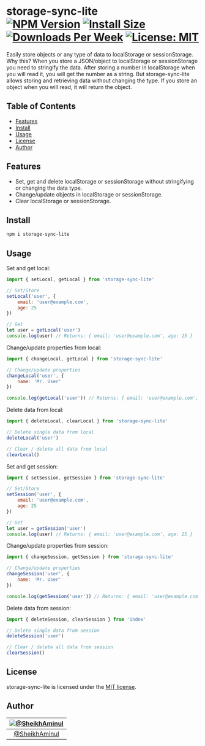 storage-sync-lite<br>
[![NPM Version](https://img.shields.io/npm/v/storage-sync-lite.svg?branch=main)](https://www.npmjs.com/package/storage-sync-lite)
[![Install Size](https://badgen.net/packagephobia/install/storage-sync-lite)](https://packagephobia.now.sh/result?p=storage-sync-lite)
[![Downloads Per Week](https://img.shields.io/npm/dw/storage-sync-lite)](https://www.npmjs.com/package/storage-sync-lite)
[![License: MIT](https://img.shields.io/badge/License-MIT-blue.svg)](https://github.com/SheikhAminul/storage-sync-lite/blob/main/LICENSE)
================

Easily store objects or any type of data to localStorage or sessionStorage.<br>
Why this? When you store a JSON/object to localStorage or sessionStorage you need to stringify the data. After storing a number in localStorage when you will read it, you will get the number as a string. But storage-sync-lite allows storing and retrieving data without changing the type. If you store an object when you will read, it will return the object.


## Table of Contents

-   [Features](#features)
-   [Install](#install)
-   [Usage](#usage)
-   [License](#license)
-   [Author](#author)


## Features

- Set, get and delete localStorage or sessionStorage without stringifying or changing the data type.
- Change/update objects in localStorage or sessionStorage.
- Clear localStorage or sessionStorage.


## Install

```sh
npm i storage-sync-lite
```

## Usage

Set and get local:
```javascript
import { setLocal, getLocal } from 'storage-sync-lite'

// Set/Store
setLocal('user', {
    email: 'user@example.com',
    age: 25
})

// Get
let user = getLocal('user')
console.log(user) // Returns: { email: 'user@example.com', age: 25 }
```

Change/update properties from local:
```javascript
import { changeLocal, getLocal } from 'storage-sync-lite'

// Change/update properties
changeLocal('user', {
    name: 'Mr. User'
})

console.log(getLocal('user')) // Returns: { email: 'user@example.com', age: 25, name: 'Mr. User' }
```

Delete data from local:
```javascript
import { deleteLocal, clearLocal } from 'storage-sync-lite'

// Delete single data from local
deleteLocal('user')

// Clear / delete all data from local
clearLocal()
```

Set and get session:
```javascript
import { setSession, getSession } from 'storage-sync-lite'

// Set/Store
setSession('user', {
    email: 'user@example.com',
    age: 25
})

// Get
let user = getSession('user')
console.log(user) // Returns: { email: 'user@example.com', age: 25 }
```

Change/update properties from session:
```javascript
import { changeSession, getSession } from 'storage-sync-lite'

// Change/update properties
changeSession('user', {
    name: 'Mr. User'
})

console.log(getSession('user')) // Returns: { email: 'user@example.com', age: 25, name: 'Mr. User' }
```

Delete data from session:
```javascript
import { deleteSession, clearSession } from 'index'

// Delete single data from session
deleteSession('user')

// Clear / delete all data from session
clearSession()
```


## License

storage-sync-lite is licensed under the [MIT license](https://github.com/SheikhAminul/storage-sync-lite/blob/main/LICENSE).


## Author

|[![@SheikhAminul](https://avatars.githubusercontent.com/u/25372039?v=4&s=96)](https://github.com/SheikhAminul)|
|:---:|
|[@SheikhAminul](https://github.com/SheikhAminul)|
